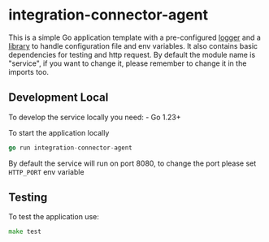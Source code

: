 # integration-connector-agent

This is a simple Go application template with a pre-configured [logger] and a
[library] to handle configuration file and env variables.
It also contains basic dependencies for testing and http request.
By default the module name is "service", if you want to change it, please remember to change it in the imports too.

## Development Local

To develop the service locally you need:
	- Go 1.23+

To start the application locally

```go
go run integration-connector-agent
```

By default the service will run on port 8080, to change the port please set `HTTP_PORT` env variable

## Testing

To test the application use:

```go
make test
```

[logger]: https://github.com/mia-platform/glogger
[library]: https://github.com/mia-platform/configlib
